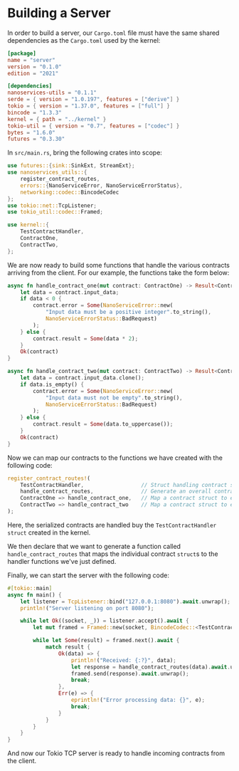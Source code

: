 # Building a Server

In order to build a server, our `Cargo.toml` file must have the same shared dependencies as the `Cargo.toml` used by the kernel:

```toml
[package]
name = "server"
version = "0.1.0"
edition = "2021"

[dependencies]
nanoservices-utils = "0.1.1"
serde = { version = "1.0.197", features = ["derive"] }
tokio = { version = "1.37.0", features = ["full"] }
bincode = "1.3.3"
kernel = { path = "../kernel" }
tokio-util = { version = "0.7", features = ["codec"] }
bytes = "1.6.0"
futures = "0.3.30"
```

In `src/main.rs`, bring the following crates into scope:

```rust
use futures::{sink::SinkExt, StreamExt};
use nanoservices_utils::{
    register_contract_routes,
    errors::{NanoServiceError, NanoServiceErrorStatus},
    networking::codec::BincodeCodec
};
use tokio::net::TcpListener;
use tokio_util::codec::Framed;

use kernel::{
    TestContractHandler,
    ContractOne,
    ContractTwo,
};
```

We are now ready to build some functions that handle the various contracts arriving from the client.
For our example, the functions take the form below:

```rust
async fn handle_contract_one(mut contract: ContractOne) -> Result<ContractOne, NanoServiceError> {
    let data = contract.input_data;
    if data < 0 {
        contract.error = Some(NanoServiceError::new(
            "Input data must be a positive integer".to_string(),
            NanoServiceErrorStatus::BadRequest)
        );
    } else {
        contract.result = Some(data * 2);
    }
    Ok(contract)
}

async fn handle_contract_two(mut contract: ContractTwo) -> Result<ContractTwo, NanoServiceError> {
    let data = contract.input_data.clone();
    if data.is_empty() {
        contract.error = Some(NanoServiceError::new(
            "Input data must not be empty".to_string(),
            NanoServiceErrorStatus::BadRequest)
        );
    } else {
        contract.result = Some(data.to_uppercase());
    }
    Ok(contract)
}
```

Now we can map our contracts to the functions we have created with the following code:

```rust
register_contract_routes!(
    TestContractHandler,                  // Struct handling contract serialization
    handle_contract_routes,               // Generate an overall contract handler function of this name
    ContractOne => handle_contract_one,   // Map a contract struct to existing handler function
    ContractTwo => handle_contract_two    // Map a contract struct to existing handler function
);
```

Here, the serialized contracts are handled buy the `TestContractHandler` `struct` created in the kernel.

We then declare that we want to generate a function called `handle_contract_routes` that maps the individual contract `struct`s to the handler functions we've just defined.

Finally, we can start the server with the following code:

```rust
#[tokio::main]
async fn main() {
    let listener = TcpListener::bind("127.0.0.1:8080").await.unwrap();
    println!("Server listening on port 8080");

    while let Ok((socket, _)) = listener.accept().await {
        let mut framed = Framed::new(socket, BincodeCodec::<TestContractHandler>::new());

        while let Some(result) = framed.next().await {
            match result {
                Ok(data) => {
                    println!("Received: {:?}", data);
                    let response = handle_contract_routes(data).await.unwrap();
                    framed.send(response).await.unwrap();
                    break;
                },
                Err(e) => {
                    eprintln!("Error processing data: {}", e);
                    break;
                }
            }
        }
    }
}
```

And now our Tokio TCP server is ready to handle incoming contracts from the client.
